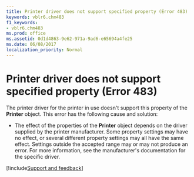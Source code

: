 ```yaml
---
title: Printer driver does not support specified property (Error 483)
keywords: vblr6.chm483
f1_keywords:
- vblr6.chm483
ms.prod: office
ms.assetid: 0d1d4863-9e62-971a-9ad6-e65694a4fe25
ms.date: 06/08/2017
localization_priority: Normal
---
```



# Printer driver does not support specified property (Error 483)

The printer driver for the printer in use doesn't support this property of the  **Printer** object. This error has the following cause and solution:



- The effect of the properties of the  **Printer** object depends on the driver supplied by the printer manufacturer. Some property settings may have no effect, or several different property settings may all have the same effect. Settings outside the accepted range may or may not produce an error. For more information, see the manufacturer's documentation for the specific driver.

[!include[Support and feedback](~/includes/feedback-boilerplate.md)]